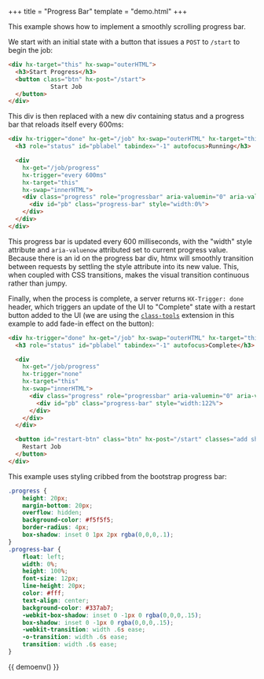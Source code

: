 +++
title = "Progress Bar"
template = "demo.html"
+++

This example shows how to implement a smoothly scrolling progress bar.

We start with an initial state with a button that issues a `POST` to `/start` to begin the job:

```html
<div hx-target="this" hx-swap="outerHTML">
  <h3>Start Progress</h3>
  <button class="btn" hx-post="/start">
            Start Job
  </button>
</div>
```

This div is then replaced with a new div containing status and a progress bar that reloads itself every 600ms:

```html
<div hx-trigger="done" hx-get="/job" hx-swap="outerHTML" hx-target="this">
  <h3 role="status" id="pblabel" tabindex="-1" autofocus>Running</h3>

  <div
    hx-get="/job/progress"
    hx-trigger="every 600ms"
    hx-target="this"
    hx-swap="innerHTML">
    <div class="progress" role="progressbar" aria-valuemin="0" aria-valuemax="100" aria-valuenow="0" aria-labelledby="pblabel">
      <div id="pb" class="progress-bar" style="width:0%">
    </div>
  </div>
</div>

```

This progress bar is updated every 600 milliseconds, with the "width" style attribute and `aria-valuenow` attributed set to current progress value.
Because there is an id on the progress bar div, htmx will smoothly transition between requests by settling the
style attribute into its new value.  This, when coupled with CSS transitions, makes the visual transition continuous
rather than jumpy.

Finally, when the process is complete, a server returns `HX-Trigger: done` header, which triggers an update of the UI to "Complete" state
with a restart button added to the UI (we are using the [`class-tools`](@/extensions/class-tools.md) extension in this example to add fade-in effect on the button):

```html
<div hx-trigger="done" hx-get="/job" hx-swap="outerHTML" hx-target="this">
  <h3 role="status" id="pblabel" tabindex="-1" autofocus>Complete</h3>

  <div
    hx-get="/job/progress"
    hx-trigger="none"
    hx-target="this"
    hx-swap="innerHTML">
      <div class="progress" role="progressbar" aria-valuemin="0" aria-valuemax="100" aria-valuenow="122" aria-labelledby="pblabel">
        <div id="pb" class="progress-bar" style="width:122%">
      </div>
    </div>
  </div>

  <button id="restart-btn" class="btn" hx-post="/start" classes="add show:600ms">
    Restart Job
  </button>
</div>
```

This example uses styling cribbed from the bootstrap progress bar:

```css
.progress {
    height: 20px;
    margin-bottom: 20px;
    overflow: hidden;
    background-color: #f5f5f5;
    border-radius: 4px;
    box-shadow: inset 0 1px 2px rgba(0,0,0,.1);
}
.progress-bar {
    float: left;
    width: 0%;
    height: 100%;
    font-size: 12px;
    line-height: 20px;
    color: #fff;
    text-align: center;
    background-color: #337ab7;
    -webkit-box-shadow: inset 0 -1px 0 rgba(0,0,0,.15);
    box-shadow: inset 0 -1px 0 rgba(0,0,0,.15);
    -webkit-transition: width .6s ease;
    -o-transition: width .6s ease;
    transition: width .6s ease;
}
```

{{ demoenv() }}

<style>
.progress {
    height: 20px;
    margin-bottom: 20px;
    overflow: hidden;
    background-color: #f5f5f5;
    border-radius: 4px;
    box-shadow: inset 0 1px 2px rgba(0,0,0,.1);
}
.progress-bar {
    float: left;
    width: 0%;
    height: 100%;
    font-size: 12px;
    line-height: 20px;
    color: #fff;
    text-align: center;
    background-color: #337ab7;
    -webkit-box-shadow: inset 0 -1px 0 rgba(0,0,0,.15);
    box-shadow: inset 0 -1px 0 rgba(0,0,0,.15);
    -webkit-transition: width .6s ease;
    -o-transition: width .6s ease;
    transition: width .6s ease;
}
#restart-btn {
  opacity:0;
}
#restart-btn.show {
  opacity:1;
  transition: opacity 100ms ease-in;
}
</style>
<script>

    //=========================================================================
    // Fake Server Side Code
    //=========================================================================

    // routes
    init("/demo", function(request, params){
      return startButton("Start Progress");
    });

    onPost("/start", function(request, params){
        var job = jobManager.start();
        return jobStatusTemplate(job);
    });

    onGet("/job", function(request, params){
        var job = jobManager.currentProcess();
        return jobStatusTemplate(job);
    });

    onGet("/job/progress", function(request, params, responseHeaders){
        var job = jobManager.currentProcess();

        if (job.complete) {
          responseHeaders["HX-Trigger"] = "done";
        }
        return jobProgressTemplate(job);
    });

    // templates
    function startButton(message) {
      return `<div hx-target="this" hx-swap="outerHTML">
  <h3>${message}</h3>
  <button class="btn" hx-post="/start">
            Start Job
  </button>
</div>`;
    }

    function jobProgressTemplate(job) {
      return `<div class="progress" role="progressbar" aria-valuemin="0" aria-valuemax="100" aria-valuenow="${job.percentComplete}" aria-labelledby="pblabel">
      <div id="pb" class="progress-bar" style="width:${job.percentComplete}%">
    </div>
  </div>`
    }

    function jobStatusTemplate(job) {
        return `<div hx-trigger="done" hx-get="/job" hx-swap="outerHTML" hx-target="this">
  <h3 role="status" id="pblabel" tabindex="-1" autofocus>${job.complete ? "Complete" : "Running"}</h3>

  <div
    hx-get="/job/progress"
    hx-trigger="${job.complete ? 'none' : 'every 600ms'}"
    hx-target="this"
    hx-swap="innerHTML">
    ${jobProgressTemplate(job)}
  </div>
  ${restartButton(job)}`;
    }

    function restartButton(job) {
      if(job.complete){
        return `
<button id="restart-btn" class="btn" hx-post="/start" classes="add show:600ms">
  Restart Job
</button>`
      } else {
        return "";
      }
    }

    var jobManager = (function(){
      var currentProcess = null;
      return {
        start : function() {
          currentProcess = {
            complete : false,
            percentComplete : 0
          }
          return currentProcess;
        },
        currentProcess : function() {
          currentProcess.percentComplete += Math.min(100, Math.floor(33 * Math.random()));  // simulate progress
          currentProcess.complete = currentProcess.percentComplete >= 100;
          return currentProcess;
        }
      }
    })();
</script>

